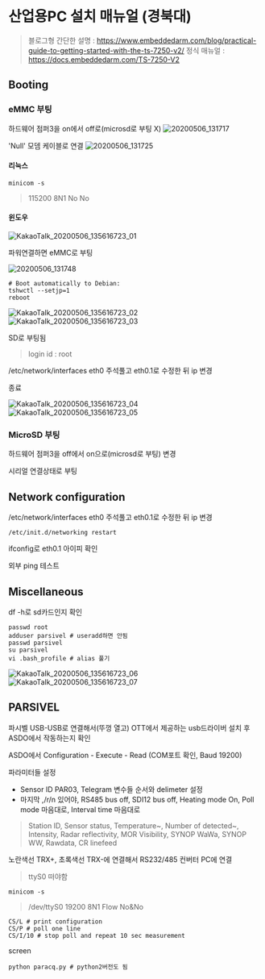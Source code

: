 # 산업용PC 설치 매뉴얼 (경북대)

> 블로그형 간단한 설명 : https://www.embeddedarm.com/blog/practical-guide-to-getting-started-with-the-ts-7250-v2/ 
> 정식 매뉴얼 : https://docs.embeddedarm.com/TS-7250-V2

## Booting

### eMMC 부팅

하드웨어 점퍼3을 on에서 off로(microsd로 부팅 X)
![20200506_131717](https://user-images.githubusercontent.com/56524306/81640467-915cce00-9459-11ea-9ff0-badb90a6d069.jpg)

'Null' 모뎀 케이블로 연결
![20200506_131725](https://user-images.githubusercontent.com/56524306/81640472-93269180-9459-11ea-82fa-98ca3df8a458.jpg)

#### 리눅스
```
minicom -s
```

> 115200 8N1 No No


#### 윈도우
![KakaoTalk_20200506_135616723_01](https://user-images.githubusercontent.com/56524306/81162029-83293080-8fc7-11ea-989e-eaf4b5bd8713.png)


파워연결하면 eMMC로 부팅

![20200506_131748](https://user-images.githubusercontent.com/56524306/81640473-93269180-9459-11ea-8bf7-2b7587a21ca2.jpg)

```
# Boot automatically to Debian:
tshwctl --setjp=1
reboot
```

![KakaoTalk_20200506_135616723_02](https://user-images.githubusercontent.com/56524306/81162050-8a503e80-8fc7-11ea-9e8f-4654c68527a8.png)
![KakaoTalk_20200506_135616723_03](https://user-images.githubusercontent.com/56524306/81162056-8ae8d500-8fc7-11ea-82f8-74c77ffd3055.png)


SD로 부팅됨


> login id : root


/etc/network/interfaces eth0 주석풀고 eth0.1로 수정한 뒤 ip 변경


종료

![KakaoTalk_20200506_135616723_04](https://user-images.githubusercontent.com/56524306/81162058-8b816b80-8fc7-11ea-9952-60b84c9ea02a.png)
![KakaoTalk_20200506_135616723_05](https://user-images.githubusercontent.com/56524306/81162060-8b816b80-8fc7-11ea-874d-950add248abf.png)


### MicroSD 부팅


하드웨어 점퍼3을 off에서 on으로(microsd로 부팅) 변경


시리얼 연결상태로 부팅


## Network configuration


/etc/network/interfaces eth0 주석풀고 eth0.1로 수정한 뒤 ip 변경

```
/etc/init.d/networking restart
```


ifconfig로 eth0.1 아이피 확인


외부 ping 테스트


## Miscellaneous


df -h로 sd카드인지 확인


```
passwd root
adduser parsivel # useradd하면 안됨
passwd parsivel
su parsivel
vi .bash_profile # alias 풀기
```


![KakaoTalk_20200506_135616723_06](https://user-images.githubusercontent.com/56524306/81162062-8c1a0200-8fc7-11ea-9ddd-ed823c1510ef.png)
![KakaoTalk_20200506_135616723_07](https://user-images.githubusercontent.com/56524306/81162064-8c1a0200-8fc7-11ea-886c-51ccc424f50a.png)


## PARSIVEL
파시벨 USB-USB로 연결해서(뚜껑 열고) OTT에서 제공하는 usb드라이버 설치 후 ASDO에서 작동하는지 확인


ASDO에서 Configuration - Execute - Read (COM포트 확인, Baud 19200)


파라미터들 설정


- Sensor ID PAR03, Telegram 변수들 순서와 delimeter 설정
- 마지막 ,/r/n 있어야, RS485 bus off, SDI12 bus off, Heating mode On, Poll mode 마음대로, Interval time 마음대로


> Station ID, Sensor status, Temperature~, Number of detected~, Intensity, Radar reflectivity, MOR Visibility, SYNOP WaWa, SYNOP WW, Rawdata, CR linefeed


노란색선 TRX+, 초록색선 TRX-에 연결해서 RS232/485 컨버터 PC에 연결
> ttyS0 떠야함

```
minicom -s
```
> /dev/ttyS0 19200 8N1 Flow No&No
```
CS/L # print configuration
CS/P # poll one line
CS/I/10 # stop poll and repeat 10 sec measurement
```
screen
```
python paracq.py # python2버전도 됨
```
